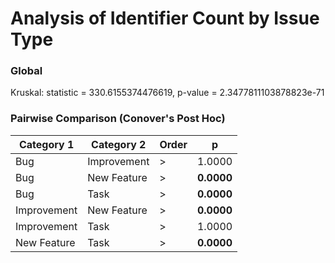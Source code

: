 # Analysis of Identifier Count by Issue Type

### Global

Kruskal: statistic = 330.6155374476619, p-value = 2.3477811103878823e-71

### Pairwise Comparison (Conover's Post Hoc)

| Category 1  | Category 2  | Order | p          |
|-------------|-------------|-------|------------|
| Bug         | Improvement | &gt;  | 1.0000     |
| Bug         | New Feature | &gt;  | **0.0000** |
| Bug         | Task        | &gt;  | **0.0000** |
| Improvement | New Feature | &gt;  | **0.0000** |
| Improvement | Task        | &gt;  | 1.0000     |
| New Feature | Task        | &gt;  | **0.0000** |
